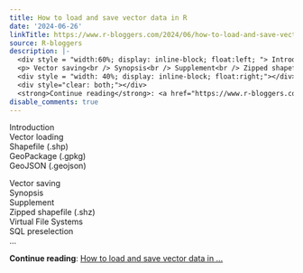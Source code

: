 ```yaml
---
title: How to load and save vector data in R
date: '2024-06-26'
linkTitle: https://www.r-bloggers.com/2024/06/how-to-load-and-save-vector-data-in-r-2/
source: R-bloggers
description: |-
  <div style = "width:60%; display: inline-block; float:left; "> Introduction<br /> Vector loading<br /> Shapefile (.shp)<br /> GeoPackage (.gpkg)<br /> GeoJSON (.geojson)</p>
  <p> Vector saving<br /> Synopsis<br /> Supplement<br /> Zipped shapefile (.shz)<br /> Virtual File Systems<br /> SQL preselection<br /> ...</p></div>
  <div style = "width: 40%; display: inline-block; float:right;"></div>
  <div style="clear: both;"></div>
  <strong>Continue reading</strong>: <a href="https://www.r-bloggers.com/2024/06/how-to-load-and-save-vector-data-in-r-2/">How to load and save vector data in ...
disable_comments: true
---
```

<div style = "width:60%; display: inline-block; float:left; "> Introduction<br /> Vector loading<br /> Shapefile (.shp)<br /> GeoPackage (.gpkg)<br /> GeoJSON (.geojson)</p>
<p> Vector saving<br /> Synopsis<br /> Supplement<br /> Zipped shapefile (.shz)<br /> Virtual File Systems<br /> SQL preselection<br /> ...</p></div>
<div style = "width: 40%; display: inline-block; float:right;"></div>
<div style="clear: both;"></div>
<strong>Continue reading</strong>: <a href="https://www.r-bloggers.com/2024/06/how-to-load-and-save-vector-data-in-r-2/">How to load and save vector data in ...